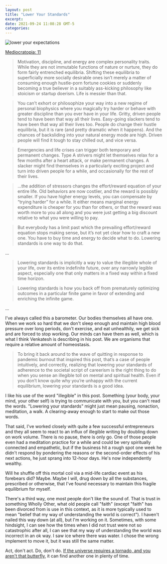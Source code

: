 ```yaml
---
layout: post
title: "Lower Your Standards"
excerpt: 
date: 2021-09-24 11:08:28 GMT-5
categories: 
---
```


![lower your expectations](https://media0.giphy.com/media/9gvXLeszhMfra/giphy.gif?cid=ba572133z09ymk7cbakhr8a2ofb3l7ilt2twtvg7q7cy8is8&rid=giphy.gif&ct=g)

[Mediocratopia: 11](https://www.ribbonfarm.com/2021/09/20/mediocratopia-11/)

> Motivation, discipline, and energy are complex personality traits. While they are not immutable functions of nature or nurture, they do form fairly entrenched equilibria. Shifting these equilibria to superficially more socially desirable ones isn’t merely a matter of consuming enough hustle-porn fortune cookies or suddenly becoming a true believer in a suitably ass-kicking philosophy like stoicism or startup doerism. Life is messier than that.

> You can’t exhort or philosophize your way into a new regime of personal biophysics where you magically try harder or behave with greater discipline than you ever have in your life. Gritty, driven people tend to have been that way all their lives. Easy-going slackers tend to have been that way all their lives too. People do change their hustle equilibria, but it is rare (and pretty dramatic when it happens). And the chances of backsliding into your natural energy mode are high. Driven people will find it tough to stay chilled out, and vice versa.

> Emergencies and life crises can trigger both temporary and permanent changes. Type A strivers might let themselves relax for a few months after a heart attack, or make permanent changes. A slacker might find themselves in a particularly exciting project and turn into driven people for a while, and occasionally for the rest of their lives.

> ...the addition of stressors changes the effort/reward equation of your entire life. Old behaviors are now costlier, and the reward is possibly smaller. If you have higher energy levels, you can compensate by “trying harder” for a while. It either means marginal energy expenditure is cheaper for you than for others, or that the reward was worth more to you all along and you were just getting a big discount relative to what you were willing to pay.

> But everybody has a limit past which the prevailing effort/reward equation stops making sense, but it’s not yet clear how to craft a new one. You have to buy time and energy to decide what to do. Lowering standards is one way to do that.

...

> Lowering standards is implicitly a way to value the illegible whole of your life, over its entire indefinite future, over any narrowly legible aspect, especially one that only matters in a fixed way within a fixed time horizon.

> Lowering standards is how you back off from prematurely optimizing outcomes in a particular finite game in favor of extending and enriching the infinite game.

...

I've always called this a barometer. Our bodies themselves all have one. When we work so hard that we don't sleep enough and maintain high blood pressure over long periods, don't exercise, and eat unhealthily, we get sick and are forced to stop working. Our minds can have them as well, which is what I think Venkatesh is describing in his post. We are organisms that require a relative amount of homeostasis.

> To bring it back around to the wave of quitting in response to pandemic burnout that inspired this post, that’s a case of people intuitively, and correctly, realizing that lowering your standards of adherence to the societal script of careerism is the right thing to do when you sense an illegible toll on mental and spiritual health. Even if you don’t know quite why you’re unhappy with the current equilibrium, lowering your standards is a good idea.

I like his use of the word "illegible" in this post. Something (your body, your mind, your other self) is trying to communicate with you, but you can't read the words. "Lowering your standards" might just mean pausing, nonaction, meditation, a walk. A clearing-away enough to start to make out those words.

That said, I've worked closely with quite a few successful entrepreneurs and they all seem to react to an influx of illegible writing by doubling down on work volume. There is no pause, there is only go. One of those people even had a meditation practice for a while and could be very spiritually connected and empathetic, but if the business hit a rough spot one week he didn't respond by pondering the reasons or the second-order effects of his next actions, he just sprang into 12-hour days. He's now independently wealthy.

Will he shuffle off this mortal coil via a mid-life cardiac event as his forebears did? Maybe. Maybe I will, drug down by all the substances, prescribed or otherwise, that I've found necessary to maintain this fragile equilibrium for myself.

There's a third way, one most people don't like the sound of. That is trust in something Wholly Other, what old people call "faith" (except "faith" has been divorced from is use in this context, as it is more typically used to mean "belief that my way of understanding the world is correct"). I haven't nailed this way down (at all), but I'm working on it. Sometimes, with some hindsight, I can see how the times when I did not trust were not so catastrophic after all, I can see that my way of understanding the world was incorrect in an ok way. I saw ice where there was water. I chose the wrong implement to move it, but it was still the same matter.

Act, don't act. Do, don't do. [If the universe requires a tornado, and you aren't that butterfly](https://en.wikipedia.org/wiki/Butterfly_effect), it can find another one in plenty of time.